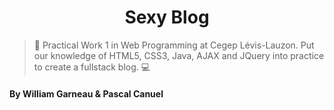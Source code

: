   <h1 align="center">Sexy Blog</h1> 
  <p align="center">
  </p>


> 🕺 Practical Work 1 in Web Programming at Cegep Lévis-Lauzon. Put our knowledge of HTML5, CSS3, Java, AJAX and JQuery into practice to create a fullstack blog. 💻 

#### By William Garneau & Pascal Canuel
